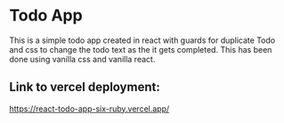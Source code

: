 # Todo App
This is a simple todo app created in react with guards for duplicate Todo and css to change the todo text as the it gets completed. This has been done using vanilla css and vanilla react.
## Link to vercel deployment: 
https://react-todo-app-six-ruby.vercel.app/
